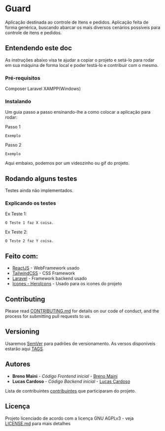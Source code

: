 # Guard

Aplicação destinada ao controle de Itens e pedidos.
Aplicação feita de forma genérica, buscando abarcar os mais diversos cenários possíveis para controle de itens e pedidos.

## Entendendo este doc

As instruções abaixo visa te ajudar a copiar o projeto e setá-lo para rodar em sua máquina de forma local e poder testá-lo e contribuir com o mesmo.

### Pré-requisitos

Composer
Laravel
XAMPP(Windows)


### Instalando

Um guia passo a passo ensinando-lhe a como colocar a aplicação para rodar:

Passo 1

```
Exemplo
```

Passo 2

```
Exemplo
```

Aqui embaixo, podemos por um videozinho ou gif do projeto.

## Rodando alguns testes

Testes ainda não implementados.

### Explicando os testes

Ex Teste 1: 

```
O Teste 1 faz X coisa.
```
Ex Teste 2: 

```
O Teste 2 faz Y coisa.
```

## Feito com:

* [ReactJS](https://react.dev/) - WebFramework usado
* [TailwindCSS](https://tailwindcss.com/) - CSS Framework
* [Laravel](https://laravel.com/) - Framework backend usado
* [Icones - HeroIcons](https://heroicons.com/) - Usado para os icones do projeto

## Contributing

Please read [CONTRIBUTING.md](CONTRIBUTING.md) for details on our code of conduct, and the process for submitting pull requests to us.

## Versioning

Usaremos [SemVer](http://semver.org/) para padrões de versionamento. As versos disponíveis estarão aqui [TAGS](https://github.com/brenomaini/guard/tags). 

## Autores

* **Breno Maini** - *Código Frontend inicial* - [Breno Maini](https://github.com/brenomaini)
* **Lucas Cardoso** - *Código Backend inicial* - [Lucas Cardoso](https://github.com/CLucasrodrigues22)

Lista de contribuintes [contribuintes](https://github.com/brenomaini/guard/contributors) que participaram do projeto.

## Licença

Projeto licenciado de acordo com a licença GNU AGPLv3 - veja [LICENSE.md](LICENSE.md) para mais detalhes
